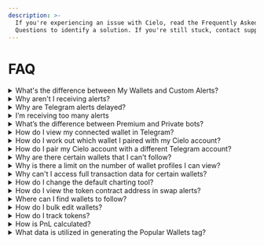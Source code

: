 ```yaml
---
description: >-
  If you're experiencing an issue with Cielo, read the Frequently Asked
  Questions to identify a solution. If you're still stuck, contact support.
---
```


# FAQ

<details>

<summary>What's the difference between My Wallets and Custom Alerts?</summary>

My Wallets is where you create alerts for specific wallets you're following. Custom Alerts is where you create general alerts based on all the wallets you're following.

</details>

<details>

<summary>Why aren't I receiving alerts?</summary>

There are typically three reasons why you might not be receiving bot alerts:

1. You haven't assigned alerts to a specific Telegram bot or Discord channel.
2. You've set a minimum USD filter so aren't receiving alerts below this threshold.
3. You've deselected certain EVM networks so aren't receiving alerts for tx on these chains.

If you’re not receiving Telegram or Discord alerts, go to **Settings** > [**Advanced**](https://app.cielo.finance/settings/advanced) and make sure you have at least one Telegram or Discord bot activated. Flick the toggle switch to blue to activate a Telegram bot.

Next, go to [My Wallets](https://app.cielo.finance/my-wallets) and select the wallets you wish to receive alerts for. Click the edit icon beside the wallet or select all and click **Alert Settings**. Make sure that alerts are being sent to the Telegram bot or Discord channel you’ve activated under settings.\
\
Finally, click on **Transaction type filters** and make sure you’ve enabled alerts for the tx you wish to see. Ensure that you haven't set a USD minimum or deselected certain networks.

Remember, the number of Telegram/Discord alerts you can receive is capped at 120 per hour for Free users and 1,000/3,000 for Pro/Whale. If you hit this limit, alerts will temporarily be halted but will resume at the start of the next hour.

\


</details>

<details>

<summary>Why are Telegram alerts delayed?</summary>

Due to the limits of Telegram's architecture, high user demand can occasionally max out the capacity of bots such as Cielo wallet trackers. While this issue quickly corrects, it can cause temporary delays in receiving alerts or for alerts to drop out altogether.

To solve this, Pro and Whale users can create custom Cielo bots that are exclusive to their use. This provides a more reliable alert stream and overcomes the limitations inherent to using public Telegram bots. Find out how to create a custom bot [here.](https://docs.cielo.finance/discord-+-telegram-bots/telegram-custom-bot)

</details>

<details>

<summary>I’m receiving too many alerts</summary>

Go to [My Wallets](https://app.cielo.finance/my-wallets) and select all wallets or select the wallets that are sending too many alerts. Click Alert Settings and adjust the filters. There are several ways to reduce the number of alerts you receive:

1\. Set a minimum USD tx value. This will filter out low value tx.

2\. Reduce the number of tx types you receive alerts for.

3\. Reduce the number of chains you receive alerts for.

4\. Disable alerts for wallets marked High tx that are particularly active.

\


</details>

<details>

<summary>What’s the difference between Premium and Private bots?</summary>

Tl;dr: Private bots are faster than Premium but can’t be added to groups or channels.

Premium is the name given to Cielo Telegram bots that are available to Pro + Whale users e.g. Cielo Premium Bot #1. While the alerts published by each of these bots is unique to the user, the bandwidth is shared. In other words, there might be 2,000 users accessing Premium Bot #1 concurrently.

Private bots allow Pro + Whale users to access the same service through a dedicated Telegram channel that is exclusively theirs. This should ensure more consistent alert delivery, since bandwidth isn’t at risk of being consumed by other users. While there is no obligation to use private bots, it is recommended that Pro + Whale users do so.

There are just two disadvantages to private bots: unlike regular Cielo bots, they can’t be added to groups

\


</details>

<details>

<summary>How do I view my connected wallet in Telegram?</summary>

To view the wallet connected with your Telegram account, open the Cielo Telegram bot and press the menu button or type _/menu_. Your wallet will be displayed at the top of the menu bar that appears. To change this wallet, visit [Settings](https://app.cielo.finance/settings/general) in the Cielo web app.

</details>

<details>

<summary>How do I work out which wallet I paired with my Cielo account?</summary>

If you’ve been signed out of the Cielo web app and have multiple wallets installed, it can be hard working out which one to connect to regain account access. To solve this, open any Cielo bot in Telegram and click the menu icon or type /menu and your connected wallet address will be displayed.

_**Note**: If you used Phantom wallet to sign up to Cielo and have since disabled EVM within the wallet, this will account for why you can’t sign in to Cielo. Reactivate your Phantom EVM address to resolve this._

\


</details>

<details>

<summary>How do I pair my Cielo account with a different Telegram account?</summary>

If you need to change the Telegram account you’re using with Cielo, in the web app go to **Settings >** [**Alerts**](https://app.cielo.finance/settings/alerts) and where your current Telegram handle is displayed, select **Disconnect**. After logging in to Telegram with the account you wish to pair, refresh the web app and select **Connect** to complete the process.

</details>

<details>

<summary>Why are there certain wallets that I can't follow?</summary>

Some wallets generate an extremely high volume of transactions. To prevent your feed and alerts from being overwhelmed with tx, you are unable to follow these wallets. Only a fraction of all wallets fall into this category, which typically includes bots and smart contract addresses for popular protocols.

Most of the wallets that cannot be tracked are bots which generate hundreds of tx within a single block. The more sophisticated bots route trades through proprietary closed source contracts, rendering them impossible to track.

We also take additional measures to exclude high volume wallets. For example, if a Solana wallet makes more than 3,000 txs per day, it is filtered from our system.

</details>

<details>

<summary>Why is there a limit on the number of wallet profiles I can view?</summary>

To prevent our servers from melting, we're obliged to place a cap on the number of wallet profiles that can be viewed within a 24-hour period as follows:

* **Free**: 100
* **Pro**: 1,000
* **Whale**: 5,000

The vast majority of users will never hit this limit, but should this occur you will receive a notification. Your alert limit will reset 24 hours later, allowing you to start loading wallet profiles again.

You can check the amount of alerts you have used [here](https://app.cielo.finance/settings/alert-limits).

</details>

<details>

<summary>Why can't I access full transaction data for certain wallets?</summary>

Cielo provides transaction alerts and PnL for hundreds of thousands of EVM and non-EVM wallets. However, with certain wallets providing full or even partial data is impossible. This is typically because the wallet in question is a complex MEV bot that routes trades through its own closed source contracts.

Some of these bots, which are operated by sophisticated teams, perform hundreds of trades within a single block. For this reason, it is impractical to provide transaction data or accurate PnL for these wallets.

</details>

<details>

<summary>How do I change the default charting tool?</summary>

By default, this is set to GeckoTerminal but Cielo supports multiple options. Go to **Settings** > [**Advanced** ](https://app.cielo.finance/settings/advanced)and select a different charting tool from the dropdown menu. Options include DEX Screener, DEXTools, and Photon.\


</details>

<details>

<summary>How do I view the token contract address in swap alerts?</summary>

To enable this feature, go to **Settings** > [**Advanced** ](https://app.cielo.finance/settings/advanced) and check the box marked _Display Token Address in Alerts_. Now, whenever you receive a Telegram or Discord alert for a token swap, the smart contract address will be displayed and can be copied in one click.\


</details>

<details>

<summary>Where can I find wallets to follow?</summary>

The following resources can be used to find wallets and add them to your Cielo feed:

* [Public Lists](https://app.cielo.finance/public-lists)
* [Wallet Discovery](https://app.cielo.finance/wallet-discovery) (Pro+Whale)
* [Onchain Intrigue](https://t.me/onchainintrigue)
* [Etherscan](https://etherscan.io/) and other block explorers: filter tokens by top holders and add major wallets
* Dex Screener and DEXTools: In [Dex Screener](https://dexscreener.com/) click on **Top Traders** for a token, open the wallet in a block explorer and copy the address
* Twitter/Telegram: Follow accounts that share the wallets of top traders

\


</details>

<details>

<summary>How do I bulk edit wallets?</summary>

In [My Wallets](https://app.cielo.finance/my-wallets), click the checkbox to the left of **All Wallets**. This will select all wallets on the current page. To select all of the wallets you are following, click on the text that reads "Select all XXX of your wallets."

Then click the button at the bottom of the page marked Alert Settings. Any changes you subsequently make will be applied to all of the wallets you have selected. To bulk edit wallets within a specific list, first select the list from the dropdown menu at the top of the page and then follow the instructions above.

</details>

<details>

<summary>How do I track tokens?</summary>

Go to [Custom Alerts](https://app.cielo.finance/custom-alerts) and select **Add Alert**. Enter the token address, select minimum swap value, and select the network.

</details>

<details>

<summary>How is PnL calculated?</summary>

PnL is a unit for measuring the net profit or loss recorded by onchain traders. Cielo calculates both Realized and Unrealized PnL for wallets.

* **Realized PnL** applies to tokens a wallet has bought and since sold, be it for profit or loss.
* **Unrealized PnL** calculates the value of the tokens a wallet is still holding based on their current market price.

Both realized and unrealized PnL can be viewed for wallet profiles, while Wallet Discovery ranks wallets on _realized_ PnL only.

**Note**: While the basic formula for calculating PnL is simple, there are many variables that can affect the PnL that is displayed for a particular wallet. Due to the presence of honeypots (tokens that can be bought but not sold) and the complexities of blockchain architecture such as Solana, there may be occasions when Cielo is unable to accurately calculate PnL for a wallet. We are constantly working to improve our PnL calculation algorithm with the goal of providing accurate wallet PnL.

</details>

<details>

<summary>What data is utilized in generating the Popular Wallets tag?</summary>

Cielo assigns tags to certain wallets to support filtering for Wallet Discovery. The same tag is also displayed on the profile page of qualifying wallets. The Popular Wallets tag is added to any wallet that is being followed by more than 30 users on the Cielo free plan. Because Cielo uses aggregated data to generate this tag, information concerning the behavior of individual users is neither stored nor discoverable by other users. Moreover, aggregated Pro and Whale data is not used in the calculation of the Popular Wallets tag.

\


</details>
